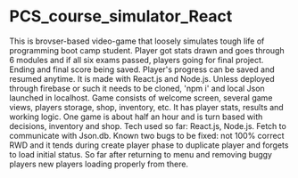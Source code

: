 # PCS_course_simulator_React
This is brovser-based video-game that loosely simulates tough life of programming boot camp student. 
Player got stats drawn and goes through 6 modules and if all six exams passed, players going for final project. Ending and final score being saved.
Player's progress can be saved and resumed anytime.
It is made with React.js and Node.js. 
Unless deployed through firebase or such it needs to be cloned, 'npm i' and local Json launched in localhost.
Game consists of welcome screen, several game views, players storage, shop, inventory, etc. It has player stats, results and working logic.
One game is about half an hour and is turn based with decisions, inventory and shop.
Tech used so far: React.js, Node.js. Fetch to communicate with Json.db.
Known two bugs to be fixed: not 100% correct RWD and it tends during create player phase to duplicate player and forgets to load initial status. 
So far after returning to menu and removing buggy players new players loading properly from there.

